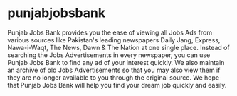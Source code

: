 # punjabjobsbank
Punjab Jobs Bank provides you the ease of viewing all Jobs Ads from various sources like Pakistan's leading newspapers Daily Jang, Express, Nawa-i-Waqt, The News, Dawn &amp; The Nation at one single place. Instead of searching the Jobs Advertisements in every newspaper, you can use Punjab Jobs Bank to find any ad of your interest quickly. We also maintain an archive of old Jobs Advertisements so that you may also view them if they are no longer available to you through the original source. We hope that Punjab Jobs Bank will help you find your dream job quickly and easily.
